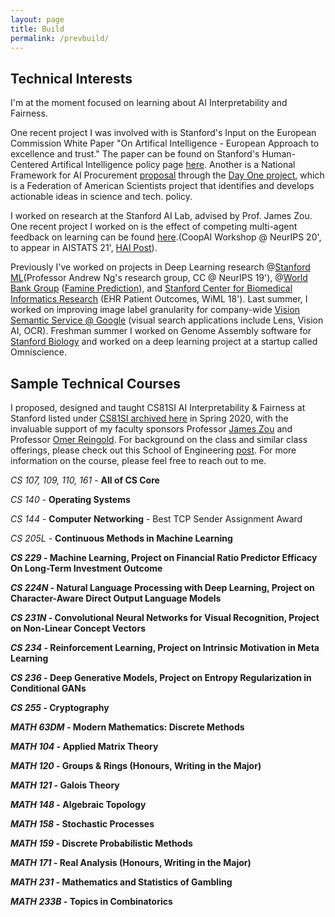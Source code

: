 ```yaml
---
layout: page
title: Build
permalink: /prevbuild/
---
```


## Technical Interests 
I'm at the moment focused on learning about AI Interpretability and Fairness. 

One recent project I was involved with is Stanford's Input on the European Commission White Paper "On Artifical Intelligence - European Approach to excellence and trust." The paper can be found on Stanford's Human-Centered Artifical Intelligence policy page [here](https://hai.stanford.edu/sites/default/files/2020-06/StanfordWonks%26TechiesEUAIWhitePaper.pdf). Another is a National Framework for AI Procurement [proposal](https://www.dayoneproject.org/post/a-national-framework-for-ai-procurement) through the [Day One project](https://www.dayoneproject.org/), which is a Federation of American Scientists project that identifies and develops actionable ideas in science and tech. policy. 
 
I worked on research at the Stanford AI Lab, advised by Prof. James Zou. One recent project I worked on is the effect of competing multi-agent feedback on learning can be found [here](https://arxiv.org/abs/2009.06797).(CoopAI Workshop @ NeurIPS 20', to appear in AISTATS 21', [HAI Post](https://hai.stanford.edu/blog/when-algorithms-compete-who-wins)).

Previously I've worked on projects in Deep Learning research @[Stanford ML](https://stanfordmlgroup.github.io/)(Professor Andrew Ng's research group, CC @ NeurIPS 19'), @[World Bank Group](https://www.worldbank.org/) ([Famine Prediction](https://www.worldbank.org/en/programs/famine-early-action-mechanism)), and [Stanford Center for Biomedical Informatics Research](https://bmir.stanford.edu/) (EHR Patient Outcomes, WiML 18'). Last summer, I worked on improving image label granularity for company-wide [Vision Semantic Service @ Google](https://images.google.com/) (visual search applications include Lens, Vision AI, OCR). Freshman summer I worked on Genome Assembly software for [Stanford Biology](https://www.morrisonlabatstanford.org/) and worked on a deep learning project at a startup called Omniscience. 
<!-- 
I came into Stanford interested in Bioengineering / Health Policy, and took Chemistry, Philosophy, and Energy Policy first quarter. Community and mentorship were (and are) important to how my interests evolved. Here's a [brief instagram snippet](https://www.instagram.com/p/B7kewSMh4MH/) from Stanford Women in CS on how I got started in Computer Science. Always happy to chat and share my experiences if you're unsure what a path in CS could look like!  -->

## Sample Technical Courses 
I proposed, designed and taught CS81SI AI Interpretability & Fairness at Stanford listed under [CS81SI archived here](https://web.archive.org/web/20200712083118/http://cs81si.stanford.edu/) in Spring 2020, with the invaluable support of my faculty sponsors Professor [James Zou](https://www.james-zou.com/) and Professor [Omer Reingold](https://omereingold.wordpress.com/). For background on the class and similar class offerings, please check out this School of Engineering [post](https://engineering.stanford.edu/news/how-computer-science-department-teaching-ethics-its-students). For more information on the course, please feel free to reach out to me. 

<i>CS 107, 109, 110, 161</i> - <b> All of CS Core </b> 

<i>CS 140</i> - <b>Operating Systems</b>

<i>CS 144</i> - <b>Computer Networking</b> - Best TCP Sender Assignment Award

<i>CS 205L</i> - <b>Continuous Methods in Machine Learning

<i>CS 229</i> - <b>Machine Learning</b>, Project on Financial Ratio Predictor Efficacy On Long-Term Investment Outcome

<i>CS 224N</i> - <b>Natural Language Processing with Deep Learning</b>, Project on Character-Aware Direct Output Language Models

<i>CS 231N</i> - <b> Convolutional Neural Networks for Visual Recognition</b>, Project on Non-Linear Concept Vectors

<i>CS 234</i> - <b> Reinforcement Learning</b>, Project on Intrinsic Motivation in Meta Learning

<i>CS 236</i> - <b>Deep Generative Models</b>, Project on Entropy Regularization in Conditional GANs 

<i>CS 255</i> - <b>Cryptography</b>

<i>MATH 63DM</i> - <b>Modern Mathematics: Discrete Methods</b>

<i>MATH 104</i> - <b>Applied Matrix Theory</b> 

<i>MATH 120</i> - <b>Groups & Rings (Honours, Writing in the Major)</b>

<i>MATH 121</i> - <b>Galois Theory</b>

<i>MATH 148</i> - <b>Algebraic Topology </b>

<i>MATH 158</i> - <b>Stochastic Processes</b> 

<i>MATH 159</i> - <b>Discrete Probabilistic Methods</b>

<i>MATH 171</i> - <b>Real Analysis (Honours, Writing in the Major)</b>

<i>MATH 231</i> - <b>Mathematics and Statistics of Gambling </b>

<i>MATH 233B</i> - <b>Topics in Combinatorics</b>